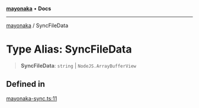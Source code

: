 [**mayonaka**](README.md) • **Docs**

***

[mayonaka](README.md) / SyncFileData

# Type Alias: SyncFileData

> **SyncFileData**: `string` \| `NodeJS.ArrayBufferView`

## Defined in

[mayonaka-sync.ts:11](https://github.com/ragrag/mayonaka/blob/c788b6d4c70dc8aa789cfccae1992741260b54a3/src/mayonaka-sync.ts#L11)
